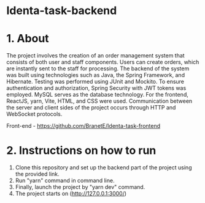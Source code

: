 # Identa-task-backend
# 1. About
The project involves the creation of an order management system that consists of both user and staff components. 
Users can create orders, which are instantly sent to the staff for processing. The backend of the system was built using technologies such as Java, the Spring Framework, and Hibernate. 
Testing was performed using JUnit and Mockito. To ensure authentication and authorization, Spring Security with JWT tokens was employed. MySQL serves as the database technology. 
For the frontend, ReactJS, yarn, Vite, HTML, and CSS were used. 
Communication between the server and client sides of the project occurs through HTTP and WebSocket protocols.

Front-end - https://github.com/BranetE/Identa-task-frontend
# 2. Instructions on how to run
1. Clone this repository and set up the backend part of the project using the provided link. 
2. Run "yarn" command in command line.
4. Finally, launch the project by "yarn dev" command.
5. The project starts on (http://127.0.0.1:3000/)
